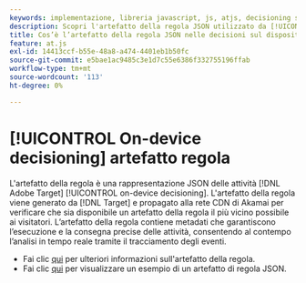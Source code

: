 ```yaml
---
keywords: implementazione, libreria javascript, js, atjs, decisioning sul dispositivo, decisioning sul dispositivo, artefatto della regola, $ 8
description: Scopri l'artefatto della regola JSON utilizzato da [!UICONTROL on-device decisioning].
title: Cos’è l’artefatto della regola JSON nelle decisioni sul dispositivo?
feature: at.js
exl-id: 14413ccf-b55e-48a8-a474-4401eb1b50fc
source-git-commit: e5bae1ac9485c3e1d7c55e6386f332755196ffab
workflow-type: tm+mt
source-wordcount: '113'
ht-degree: 0%

---
```


# [!UICONTROL On-device decisioning] artefatto regola

L&#39;artefatto della regola è una rappresentazione JSON delle attività [!DNL Adobe Target] [!UICONTROL on-device decisioning]. L&#39;artefatto della regola viene generato da [!DNL Target] e propagato alla rete CDN di Akamai per verificare che sia disponibile un artefatto della regola il più vicino possibile ai visitatori. L’artefatto della regola contiene metadati che garantiscono l’esecuzione e la consegna precise delle attività, consentendo al contempo l’analisi in tempo reale tramite il tracciamento degli eventi.

* Fai clic [qui](../../../../implement/server-side/sdk-guides/on-device-decisioning/rule-artifact-overview.md) per ulteriori informazioni sull&#39;artefatto della regola.
* Fai clic [qui](../../../../implement/server-side/sdk-guides/on-device-decisioning/rule-artifact-example.md) per visualizzare un esempio di un artefatto di regola JSON.
